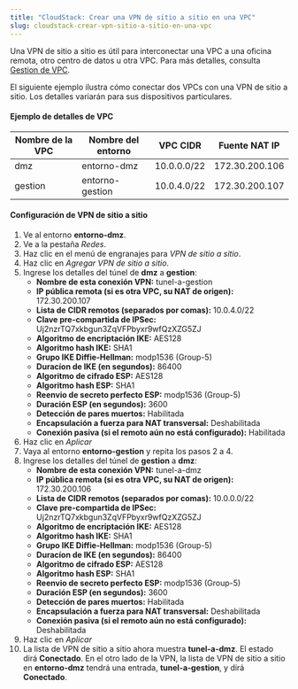 ```yaml
---
title: "CloudStack: Crear una VPN de sitio a sitio en una VPC"
slug: cloudstack-crear-vpn-sitio-a-sitio-en-una-vpc
---
```



Una VPN de sitio a sitio es útil para interconectar una VPC a una oficina remota, otro centro de datos u otra VPC. Para más detalles, consulta [Gestion de VPC](../cloudstack-compute-service/working-with-vpcs.md).

El siguiente ejemplo ilustra cómo conectar dos VPCs con una VPN de sitio a sitio. Los detalles variarán para sus dispositivos particulares.

#### Ejemplo de detalles de VPC
| Nombre de la VPC | Nombre del entorno | VPC CIDR | Fuente NAT IP |
| --- | --- | --- | --- |
| dmz | entorno-dmz | 10.0.0.0/22 | 172.30.200.106 |
| gestion | entorno-gestion | 10.0.4.0/22 | 172.30.200.107 |

#### Configuración de VPN de sitio a sitio
1. Ve al entorno **entorno-dmz**.
1. Ve a la pestaña *Redes*.
1. Haz clic en el menú de engranajes para *VPN de sitio a sitio*.
1. Haz clic en *Agregar VPN de sitio a sitio*.
1. Ingrese los detalles del túnel de **dmz** a **gestion**:
    - **Nombre de esta conexión VPN:** tunel-a-gestion
    - **IP pública remota (si es otra VPC, su NAT de origen):** 172.30.200.107
    - **Lista de CIDR remotos (separados por comas):** 10.0.4.0/22
    - **Clave pre-compartida de IPSec:** Uj2nzrTQ7xkbgun3ZqVFPbyxr9wfQzXZG5ZJ
    - **Algoritmo de encriptación IKE:** AES128
    - **Algoritmo hash IKE:** SHA1
    - **Grupo IKE Diffie-Hellman:** modp1536 (Group-5)
    - **Duracíon de IKE (en segundos):** 86400
    - **Algoritmo de cifrado ESP:** AES128
    - **Algoritmo hash ESP:** SHA1
    - **Reenvio de secreto perfecto ESP:** modp1536 (Group-5)
    - **Duración ESP (en segundos):** 3600
    - **Detección de pares muertos:** Habilitada
    - **Encapsulación a fuerza para NAT transversal:** Deshabilitada
    - **Conexión pasiva (si el remoto aún no está configurado):** Habilitada
1. Haz clic en *Aplicar*
1. Vaya al entorno **entorno-gestion** y repita los pasos 2 a 4.
1. Ingrese los detalles del túnel de **gestion** a **dmz**:
   - **Nombre de esta conexión VPN:** tunel-a-dmz
   - **IP pública remota (si es otra VPC, su NAT de origen):** 172.30.200.106
   - **Lista de CIDR remotos (separados por comas):** 10.0.0.0/22
   - **Clave pre-compartida de IPSec:** Uj2nzrTQ7xkbgun3ZqVFPbyxr9wfQzXZG5ZJ
   - **Algoritmo de encriptación IKE:** AES128
   - **Algoritmo hash IKE:** SHA1
   - **Grupo IKE Diffie-Hellman:** modp1536 (Group-5)
   - **Duracíon de IKE (en segundos):** 86400
   - **Algoritmo de cifrado ESP:** AES128
   - **Algoritmo hash ESP:** SHA1
   - **Reenvio de secreto perfecto ESP:** modp1536 (Group-5)
   - **Duración ESP (en segundos):** 3600
   - **Detección de pares muertos:** Habilitada
   - **Encapsulación a fuerza para NAT transversal:** Deshabilitada
   - **Conexión pasiva (si el remoto aún no está configurado):** Deshabilitada
1. Haz clic en *Aplicar*
1. La lista de VPN de sitio a sitio ahora muestra **tunel-a-dmz**. El estado dirá **Conectado**. En el otro lado de la VPN, la lista de VPN de sitio a sitio en **entorno-dmz** tendrá una entrada, **tunel-a-gestion**, y dirá **Conectado**.
